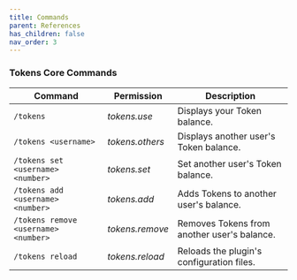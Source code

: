 ```yaml
---
title: Commands
parent: References
has_children: false
nav_order: 3
---
```


### Tokens Core Commands
|Command | Permission | Description|
|-------------|-------------|------------------|
|`/tokens` | _tokens.use_ | Displays your Token balance.|
|`/tokens <username>` | _tokens.others_ | Displays another user's Token balance.|
|`/tokens set <username> <number>`| _tokens.set_ | Set another user's Token balance.|
|`/tokens add <username> <number>`| _tokens.add_ | Adds Tokens to another user's balance.|
|`/tokens remove <username> <number>`| _tokens.remove_ |Removes Tokens from another user's balance.|
|`/tokens reload`| _tokens.reload_ |Reloads the plugin's configuration files.|